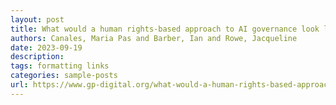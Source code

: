 ```yaml
---
layout: post
title: What would a human rights-based approach to AI governance look like?
authors: Canales, Maria Pas and Barber, Ian and Rowe, Jacqueline
date: 2023-09-19
description: 
tags: formatting links
categories: sample-posts
url: https://www.gp-digital.org/what-would-a-human-rights-based-approach-to-ai-governance-look-like/
---
```

